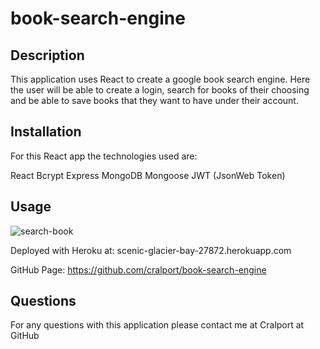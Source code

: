 # book-search-engine

## Description

This application uses React to create a google book search engine.  Here the user will be able to create a login, search for books of their choosing and be able to save books that they want to have under their account.  

## Installation 

For this React app the technologies used are:

React
Bcrypt
Express
MongoDB
Mongoose
JWT (JsonWeb Token)

## Usage

![search-book](https://user-images.githubusercontent.com/77599683/124377574-c5044400-dc69-11eb-8a07-c6442847755d.png)


Deployed with Heroku at: scenic-glacier-bay-27872.herokuapp.com


GitHub Page: https://github.com/cralport/book-search-engine

## Questions

For any questions with this application please contact me at Cralport at GitHub 
